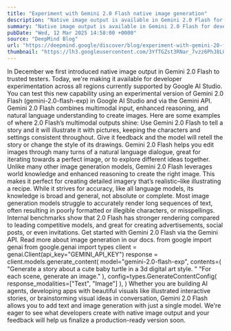 ```yaml
---
title: "Experiment with Gemini 2.0 Flash native image generation"
description: "Native image output is available in Gemini 2.0 Flash for developers to experiment with in Google AI Studio and the Gemini API."
summary: "Native image output is available in Gemini 2.0 Flash for developers to experiment with in Google AI Studio and the Gemin"
pubDate: "Wed, 12 Mar 2025 14:58:00 +0000"
source: "DeepMind Blog"
url: "https://deepmind.google/discover/blog/experiment-with-gemini-20-flash-native-image-generation/"
thumbnail: "https://lh3.googleusercontent.com/3YfTGZst3RNar_7vzz6PhJ8L0508dMqxLq9XLl9u2k1HXTsdn-vifGNLHfF9Kel_VVJPtaxrueirXVf9RiZmGRsnqO7TNLDfaLKiy6t6qFytX6dZ=w528-h297-n-nu-rw"
---
```


In December we first introduced native image output in Gemini 2.0 Flash to trusted testers. Today, we're making it available for developer experimentation across all regions currently supported by Google AI Studio. You can test this new capability using an experimental version of Gemini 2.0 Flash (gemini-2.0-flash-exp) in Google AI Studio and via the Gemini API.
Gemini 2.0 Flash combines multimodal input, enhanced reasoning, and natural language understanding to create images.
Here are some examples of where 2.0 Flash’s multimodal outputs shine:
Use Gemini 2.0 Flash to tell a story and it will illustrate it with pictures, keeping the characters and settings consistent throughout. Give it feedback and the model will retell the story or change the style of its drawings.
Gemini 2.0 Flash helps you edit images through many turns of a natural language dialogue, great for iterating towards a perfect image, or to explore different ideas together.
Unlike many other image generation models, Gemini 2.0 Flash leverages world knowledge and enhanced reasoning to create the right image. This makes it perfect for creating detailed imagery that’s realistic–like illustrating a recipe. While it strives for accuracy, like all language models, its knowledge is broad and general, not absolute or complete.
Most image generation models struggle to accurately render long sequences of text, often resulting in poorly formatted or illegible characters, or misspellings. Internal benchmarks show that 2.0 Flash has stronger rendering compared to leading competitive models, and great for creating advertisements, social posts, or even invitations.
Get started with Gemini 2.0 Flash via the Gemini API. Read more about image generation in our docs.
from google import genai
from google.genai import types
client = genai.Client(api_key="GEMINI_API_KEY")
response = client.models.generate_content(
model="gemini-2.0-flash-exp",
contents=(
"Generate a story about a cute baby turtle in a 3d digital art style. "
"For each scene, generate an image."
),
config=types.GenerateContentConfig(
response_modalities=["Text", "Image"]
),
)
Whether you are building AI agents, developing apps with beautiful visuals like illustrated interactive stories, or brainstorming visual ideas in conversation, Gemini 2.0 Flash allows you to add text and image generation with just a single model. We're eager to see what developers create with native image output and your feedback will help us finalize a production-ready version soon.